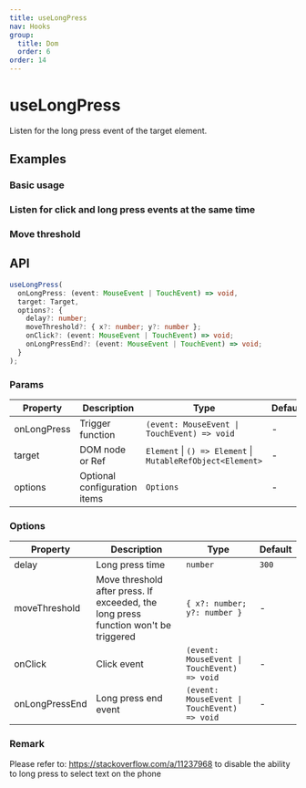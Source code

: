 ```yaml
---
title: useLongPress
nav: Hooks
group:
  title: Dom
  order: 6
order: 14
---
```


# useLongPress

Listen for the long press event of the target element.

## Examples

### Basic usage

<code src="./demo/demo1.tsx"></code>

### Listen for click and long press events at the same time

<code src="./demo/demo2.tsx"></code>

### Move threshold

<code src="./demo/demo3.tsx"></code>

## API

```typescript
useLongPress(
  onLongPress: (event: MouseEvent | TouchEvent) => void,
  target: Target,
  options?: {
    delay?: number;
    moveThreshold?: { x?: number; y?: number };
    onClick?: (event: MouseEvent | TouchEvent) => void;
    onLongPressEnd?: (event: MouseEvent | TouchEvent) => void;
  }
);
```

### Params

| Property    | Description                  | Type                                                        | Default |
| ----------- | ---------------------------- | ----------------------------------------------------------- | ------- |
| onLongPress | Trigger function             | `(event: MouseEvent \| TouchEvent) => void`                 | -       |
| target      | DOM node or Ref              | `Element` \| `() => Element` \| `MutableRefObject<Element>` | -       |
| options     | Optional configuration items | `Options`                                                   | -       |

### Options

| Property       | Description                                                                         | Type                                        | Default |
| -------------- | ----------------------------------------------------------------------------------- | ------------------------------------------- | ------- |
| delay          | Long press time                                                                     | `number`                                    | `300`   |
| moveThreshold  | Move threshold after press. If exceeded, the long press function won't be triggered | `{ x?: number; y?: number }`                | -       |
| onClick        | Click event                                                                         | `(event: MouseEvent \| TouchEvent) => void` | -       |
| onLongPressEnd | Long press end event                                                                | `(event: MouseEvent \| TouchEvent) => void` | -       |

### Remark

Please refer to: https://stackoverflow.com/a/11237968 to disable the ability to long press to select text on the phone
